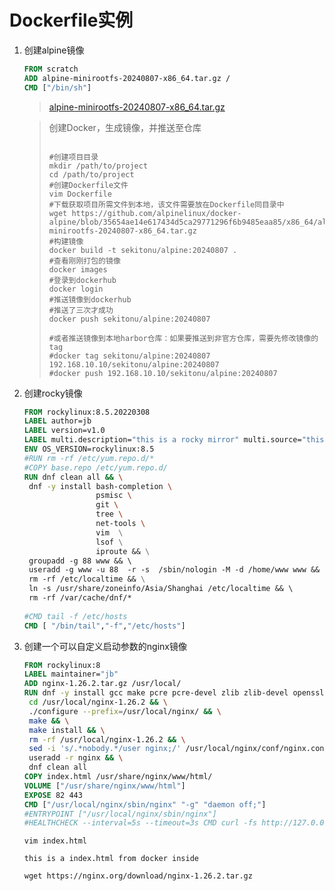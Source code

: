 # Dockerfile实例

1. 创建alpine镜像

   ```dockerfile
   FROM scratch
   ADD alpine-minirootfs-20240807-x86_64.tar.gz /
   CMD ["/bin/sh"]
   ```

   > [alpine-minirootfs-20240807-x86_64.tar.gz](https://github.com/alpinelinux/docker-alpine/blob/35654ae14e617434d5ca29771296f6b9485eaa85/x86_64/alpine-minirootfs-20240807-x86_64.tar.gz)

   > 创建Docker，生成镜像，并推送至仓库
   >
   > ```shell
   > 
   > #创建项目目录
   > mkdir /path/to/project
   > cd /path/to/project
   > #创建Dockerfile文件
   > vim Dockerfile
   > #下载获取项目所需文件到本地，该文件需要放在Dockerfile同目录中
   > wget https://github.com/alpinelinux/docker-alpine/blob/35654ae14e617434d5ca29771296f6b9485eaa85/x86_64/alpine-minirootfs-20240807-x86_64.tar.gz
   > #构建镜像
   > docker build -t sekitonu/alpine:20240807 .
   > #查看刚刚打包的镜像
   > docker images
   > #登录到dockerhub
   > docker login
   > #推送镜像到dockerhub
   > #推送了三次才成功
   > docker push sekitonu/alpine:20240807
   > 
   > #或者推送镜像到本地harbor仓库：如果要推送到非官方仓库，需要先修改镜像的tag
   > #docker tag sekitonu/alpine:20240807 192.168.10.10/sekitonu/alpine:20240807
   > #docker push 192.168.10.10/sekitonu/alpine:20240807
   > ```

2. 创建rocky镜像

   ```dockerfile
   FROM rockylinux:8.5.20220308
   LABEL author=jb
   LABEL version=v1.0
   LABEL multi.description="this is a rocky mirror" multi.source="this mirror is come from offical rocky mirror" multi.date="20240818"
   ENV OS_VERSION=rockylinux:8.5
   #RUN rm -rf /etc/yum.repo.d/*
   #COPY base.repo /etc/yum.repo.d/
   RUN dnf clean all && \
   	dnf -y install bash-completion \
   				   psmisc \
   				   git \
   				   tree \
   				   net-tools \ 
   				   vim  \
   				   lsof \
   				   iproute && \
   	groupadd -g 88 www && \ 
   	useradd -g www -u 88  -r -s  /sbin/nologin -M -d /home/www www && \
   	rm -rf /etc/localtime && \
   	ln -s /usr/share/zoneinfo/Asia/Shanghai /etc/localtime && \ 
   	rm -rf /var/cache/dnf/* 
   	
   #CMD tail -f /etc/hosts
   CMD [ "/bin/tail","-f","/etc/hosts"]
   ```

3. 创建一个可以自定义启动参数的nginx镜像

   ```dockerfile
   FROM rockylinux:8
   LABEL maintainer="jb"
   ADD nginx-1.26.2.tar.gz /usr/local/
   RUN dnf -y install gcc make pcre pcre-devel zlib zlib-devel openssl openssl-devel && \
   	cd /usr/local/nginx-1.26.2 && \
   	./configure --prefix=/usr/local/nginx/ && \
   	make && \
   	make install && \
   	rm -rf /usr/local/nginx-1.26.2 && \
   	sed -i 's/.*nobody.*/user nginx;/' /usr/local/nginx/conf/nginx.conf && \
   	useradd -r nginx && \
   	dnf clean all
   COPY index.html /usr/share/nginx/www/html/
   VOLUME ["/usr/share/nginx/www/html"]
   EXPOSE 82 443
   CMD ["/usr/local/nginx/sbin/nginx" "-g" "daemon off;"]
   #ENTRYPOINT ["/usr/local/nginx/sbin/nginx"]
   #HEALTHCHECK --interval=5s --timeout=3s CMD curl -fs http://127.0.0.1:82
   ```

   ```
   vim index.html
   
   this is a index.html from docker inside
   ```

   ```
   wget https://nginx.org/download/nginx-1.26.2.tar.gz
   ```

   
